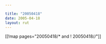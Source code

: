 ```yaml
---

title: "20050418"
date: 2005-04-18
layout: rut
---
```


[[!map pages="20050418/* and ! 20050418/*/*"]]
